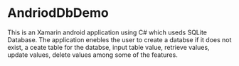 # AndriodDbDemo
This is an Xamarin android application using C# which useds SQLite Database. The application enebles the user to create a databse if it does not exist, a ceate table for the databse, input table value, retrieve values, update values, delete values among some of the features.
